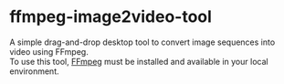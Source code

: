 # ffmpeg-image2video-tool

A simple drag-and-drop desktop tool to convert image sequences into video using FFmpeg.  
To use this tool, [FFmpeg](https://ffmpeg.org/download.html) must be installed and available in your local environment.
